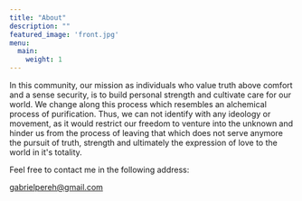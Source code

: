 ```yaml
---
title: "About"
description: ""
featured_image: 'front.jpg'
menu:
  main:
    weight: 1
---
```

In this community, our mission as individuals who value truth above comfort and a sense security, is to build personal strength and cultivate care for our world.
We change along this process which resembles an alchemical process of purification. 
Thus, we can not identify with any ideology or movement, as it would restrict our freedom to venture into the unknown and hinder us from the process of leaving that which does not serve anymore the pursuit of truth, strength and ultimately the expression of love to the world in it's totality.

Feel free to contact me in the following address:

gabrielpereh@gmail.com